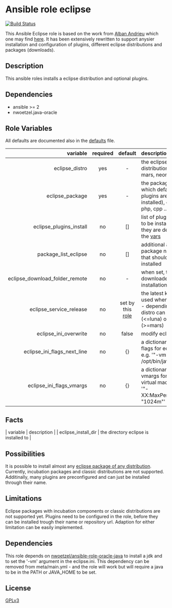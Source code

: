 Ansible role eclipse
====================

[![Build Status](https://travis-ci.org/nwoetzel/ansible-role-eclipse.svg?branch=master)](https://travis-ci.org/nwoetzel/ansible-role-eclipse)

This Ansible Eclipse role is based on the work from [Alban Andrieu](fr.linkedin.com/in/nabla/) which one may find [here](https://github.com/AlbanAndrieu/ansible-eclipse). It has been extensively rewritten to support anysier installation and configuration of plugins, different eclipse distributions and packages (downloads).

## Description

This ansible roles installs a eclipse distribution and optional plugins.

## Dependencies

- ansible >= 2
- nwoetzel.java-oracle

## Role Variables

All defaults are documented also in the [defaults](defaults/main.yml) file.

| variable | required | default | description |
|--:|:-:|:-:|:--|
| eclipse_distro | yes | - | the eclipse distribution, e.g. mars, neon |
| eclipse_package | yes | - | the package (i.e. which default plugins are installed), e.g. java, php, cpp ... |
| eclipse_plugins_install | no | [] | list of plugin names to be installed, as they are defined in the [vars](vars/main.yml) |
| package_list_eclipse | no | [] | additional apt package names that should be installed |
| eclipse_download_folder_remote | no | - | when set, the file is downloaded to the installation host |
| eclipse_service_release | no | set by this [role](vars/main.yml) | the latest known is used when not set - depending on the distro can be 'SR2' (<=luna) or just '2' (>=mars) |
| eclipse_ini_overwrite | no | false | modify eclipse.ini |
| eclipse_ini_flags_next_line | no | {} | a dictionary of ini flags for eclipse, e.g. '"-vm": /opt/bin/java' |
| eclipse_ini_flags_vmargs | no | {} | a dictionary of vmargs for the java virtual machine, e.g. '"-XX:MaxPermSize=": "1024m"' |

## Facts

| variable | description |
| eclipse_install_dir | the directory eclipse is installed to |

## Possibilities

It is possible to install almost any [eclipse package of any distribution](http://www.eclipse.org/downloads/packages/). Currently, incubation packages and classic distributions are not supported.
Additinally, many plugins are preconfigured and can just be installed through their name.

## Limitations

Eclipse packages with incubation components or classic distributions are not supported yet.
Plugins need to be configured in the role, before they can be installed trough their name or repository url.
Adaption for either limitation can be easily implemented.

## Dependencies

This role depends on [nwoetzel/ansible-role-oracle-java](https://github.com/nwoetzel/ansible-role-oracle-java) to install a jdk and to set the '-vm' argument in the eclipse.ini. This dependency can be removed from meta/main.yml - and the role will work but will require a java to be in the PATH or JAVA_HOME to be set.

## License

[GPLv3](https://tldrlegal.com/license/gnu-general-public-license-v3-%28gpl-3%29)
